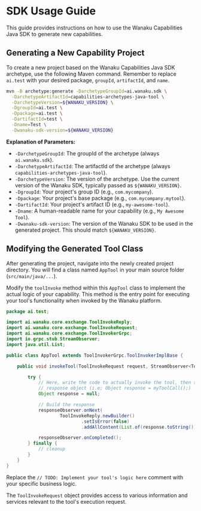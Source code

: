 # SDK Usage Guide

This guide provides instructions on how to use the Wanaku Capabilities Java SDK to generate new capabilities.

## Generating a New Capability Project

To create a new project based on the Wanaku Capabilities Java SDK archetype, use the following Maven command. Remember to replace `ai.test` with your desired package, `groupId`, `artifactId`, and `name`.

```bash
mvn -B archetype:generate -DarchetypeGroupId=ai.wanaku.sdk \
  -DarchetypeArtifactId=capabilities-archetypes-java-tool \
  -DarchetypeVersion=${WANAKU_VERSION} \
  -DgroupId=ai.test \
  -Dpackage=ai.test \
  -DartifactId=test \
  -Dname=Test \
  -Dwanaku-sdk-version=${WANAKU_VERSION}
```

**Explanation of Parameters:**

*   `-DarchetypeGroupId`: The groupId of the archetype (always `ai.wanaku.sdk`).
*   `-DarchetypeArtifactId`: The artifactId of the archetype (always `capabilities-archetypes-java-tool`).
*   `-DarchetypeVersion`: The version of the archetype. Use the current version of the Wanaku SDK, typically passed as `${WANAKU_VERSION}`.
*   `-DgroupId`: Your project's group ID (e.g., `com.mycompany`).
*   `-Dpackage`: Your project's base package (e.g., `com.mycompany.mytool`).
*   `-DartifactId`: Your project's artifact ID (e.g., `my-awesome-tool`).
*   `-Dname`: A human-readable name for your capability (e.g., `My Awesome Tool`).
*   `-Dwanaku-sdk-version`: The version of the Wanaku SDK to be used in the generated project. This should match `${WANAKU_VERSION}`.

## Modifying the Generated Tool Class

After generating the project, navigate into the newly created project directory. You will find a class named `AppTool` in your main source folder (`src/main/java/...`).

Modify the `toolInvoke` method within this `AppTool` class to implement the actual logic of your capability. This method is the entry point for executing your tool's functionality when invoked by the Wanaku platform.

```java
package ai.test;

import ai.wanaku.core.exchange.ToolInvokeReply;
import ai.wanaku.core.exchange.ToolInvokeRequest;
import ai.wanaku.core.exchange.ToolInvokerGrpc;
import io.grpc.stub.StreamObserver;
import java.util.List;

public class AppTool extends ToolInvokerGrpc.ToolInvokerImplBase {

    public void invokeTool(ToolInvokeRequest request, StreamObserver<ToolInvokeReply> responseObserver) {

        try {
            // Here, write the code to actually invoke the tool, then set whatever is returned as the
            // response object (i.e; Object response = myToolCall();)
            Object response = null;

            // Build the response
            responseObserver.onNext(
                    ToolInvokeReply.newBuilder()
                            .setIsError(false)
                            .addAllContent(List.of(response.toString())).build());

            responseObserver.onCompleted();
        } finally {
            // cleanup
        }
    }
}
```

Replace the `// TODO: Implement your tool's logic here` comment with your specific business logic. 

The `ToolInvokeRequest` object provides access to various information and services relevant to the tool's execution request.
